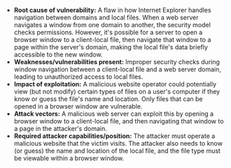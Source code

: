 - **Root cause of vulnerability:** A flaw in how Internet Explorer handles navigation between domains and local files. When a web server navigates a window from one domain to another, the security model checks permissions. However, it's possible for a server to open a browser window to a client-local file, then navigate that window to a page within the server's domain, making the local file's data briefly accessible to the new window.
- **Weaknesses/vulnerabilities present:**  Improper security checks during window navigation between a client-local file and a web server domain, leading to unauthorized access to local files.
- **Impact of exploitation:** A malicious website operator could potentially view (but not modify) certain types of files on a user's computer if they know or guess the file's name and location. Only files that can be opened in a browser window are vulnerable.
- **Attack vectors:** A malicious web server can exploit this by opening a browser window to a client-local file, and then navigating that window to a page in the attacker's domain.
- **Required attacker capabilities/position:**  The attacker must operate a malicious website that the victim visits. The attacker also needs to know (or guess) the name and location of the local file, and the file type must be viewable within a browser window.